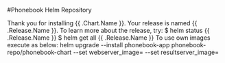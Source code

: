#Phonebook Helm Repository

Thank you for installing {{ .Chart.Name }}.
Your release is named {{ .Release.Name }}.
To learn more about the release, try:
  $ helm status {{ .Release.Name }}
  $ helm get all {{ .Release.Name }}
To use own images execute as below:
helm upgrade --install phonebook-app phonebook-repo/phonebook-chart --set webserver_image=<image-name> --set resultserver_image=<image-name>
